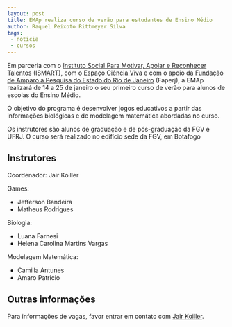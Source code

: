 ```yaml
---
layout: post
title: EMAp realiza curso de verão para estudantes de Ensino Médio
author: Raquel Peixoto Rittmeyer Silva
tags:
 - noticia
 - cursos
---
```


Em parceria com o
[Instituto Social Para Motivar, Apoiar e Reconhecer Talentos](http://ismart.net.br/)
(ISMART), com o [Espaço Ciência Viva](http://www.cienciaviva.org.br/)
e com o apoio da
[Fundação de Amparo à Pesquisa do Estado do Rio de Janeiro](http://www.faperj.br/)
(Faperj), a EMAp realizará de 14 a 25 de janeiro o seu primeiro curso
de verão para alunos de escolas do Ensino Médio.

O objetivo do programa é desenvolver jogos educativos a partir das
informações biológicas e de modelagem matemática abordadas no curso.

Os instrutores são alunos de graduação e de pós-graduação da FGV e
UFRJ. O curso será realizado no edifício sede da FGV, em Botafogo

## Instrutores

Coordenador: Jair Koiller

Games:

- Jefferson Bandeira  
- Matheus Rodrigues 

Biologia:

- Luana Farnesi 
- Helena Carolina Martins Vargas 

Modelagem Matemática:

- Camilla Antunes
- Amaro Patricio
 
## Outras informações

Para informações de vagas, favor entrar em contato com
[Jair Koiller](/people/jair.koiller.html).
